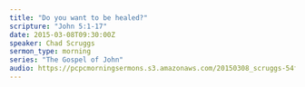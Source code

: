 ```yaml
---
title: "Do you want to be healed?"
scripture: "John 5:1-17"
date: 2015-03-08T09:30:00Z
speaker: Chad Scruggs
sermon_type: morning
series: "The Gospel of John"
audio: https://pcpcmorningsermons.s3.amazonaws.com/20150308_scruggs-54fe17600d3e2.mp3 
---
```



